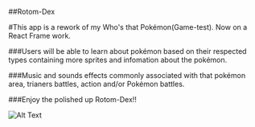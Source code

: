 ##Rotom-Dex

#This app is a rework of my Who's that Pokémon(Game-test). Now on a React Frame work.

###Users will be able to learn about pokémon based on their respected types containing more sprites and infomation about the pokémon.

###Music and sounds effects commonly associated with that pokémon area, trianers battles, action and/or Pokémon battles.

###Enjoy the polished up Rotom-Dex!!

![Alt Text](https://64.media.tumblr.com/4437257eaa5ee99e5b9894ac29f00dd2/tumblr_oh5jxkr7Bc1rpn9eno1_540.gifv)
